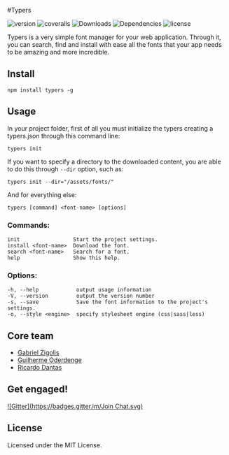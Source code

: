 #Typers

![version](http://img.shields.io/npm/v/typers.svg?style=flat)
![coveralls](http://img.shields.io/coveralls/typers/typers.svg?style=flat)
![Downloads](http://img.shields.io/npm/dm/typers.svg?style=flat)
![Dependencies](https://david-dm.org/typers/typers.svg?style=flat)
![license](http://img.shields.io/npm/l/typers.svg?style=flat)


Typers is a very simple font manager for your web application. Through it, you can search, find and install with ease all the fonts that your app needs to be amazing and more incredible.


## Install

    npm install typers -g

## Usage

In your project folder, first of all you must initialize the typers creating a typers.json through this command line:

    typers init

If you want to specify a directory to the downloaded content, you are able
to do this through `--dir` option, such as:

    typers init --dir="/assets/fonts/"

And for everything else:

    typers [command] <font-name> [options]

### Commands:

    init                 Start the project settings.
    install <font-name>  Download the font.
    search <font-name>   Search for a font.
    help                 Show this help.

### Options:

    -h, --help            output usage information
    -V, --version         output the version number
    -s, --save            Save the font information to the project's settings.
    -o, --style <engine>  specify stylesheet engine (css|sass|less)

## Core team

* [Gabriel Zigolis](http://twitter.com/zigolis)
* [Guilherme Oderdenge](http://twitter.com/chiefgui)
* [Ricardo Dantas](http://twitter.com/ricardodantas)

## Get engaged!
[![Gitter](https://badges.gitter.im/Join Chat.svg)](https://gitter.im/typers/typers?utm_source=badge&utm_medium=badge&utm_campaign=pr-badge&utm_content=badge)

## License

Licensed under the MIT License.
